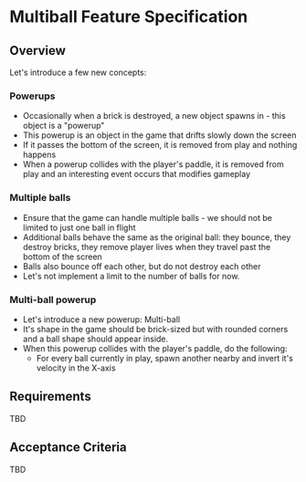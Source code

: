 # Multiball Feature Specification

## Overview

Let's introduce a few new concepts:

### Powerups

- Occasionally when a brick is destroyed, a new object spawns in - this object is a "powerup"
- This powerup is an object in the game that drifts slowly down the screen
- If it passes the bottom of the screen, it is removed from play and nothing happens
- When a powerup collides with the player's paddle, it is removed from play and an interesting event occurs that modifies gameplay

### Multiple balls

- Ensure that the game can handle multiple balls - we should not be limited to just one ball in flight
- Additional balls behave the same as the original ball: they bounce, they destroy bricks, they remove player lives when they travel past the bottom of the screen
- Balls also bounce off each other, but do not destroy each other
- Let's not implement a limit to the number of balls for now.

### Multi-ball powerup

- Let's introduce a new powerup: Multi-ball
- It's shape in the game should be brick-sized but with rounded corners and a ball shape should appear inside.
- When this powerup collides with the player's paddle, do the following:
  - For every ball currently in play, spawn another nearby and invert it's velocity in the X-axis

## Requirements
TBD

## Acceptance Criteria
TBD